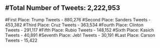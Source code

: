 #Total Number of Tweets: 2,222,953 
---
#First Place: Trump Tweets - 880,276
#Second Place: Sanders Tweets - 453,382
#Third Place: Cruz Tweets - 363,534
#Fourth Place: Clinton Tweets - 291,117
#Fifth Place: Rubio Tweets - 148,152
#Sixth Place: Kasich Tweets - 40,891
#Seventh Place: Jeb! Tweets - 30,191
#Last Place: Carson Tweets - 15,422
